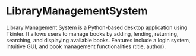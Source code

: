 # LibraryManagementSystem
Library Management System is a Python-based desktop application using Tkinter. It allows users to manage books by adding, lending, returning, searching, and displaying available books. Features include a login system, intuitive GUI, and book management functionalities (title, author).

